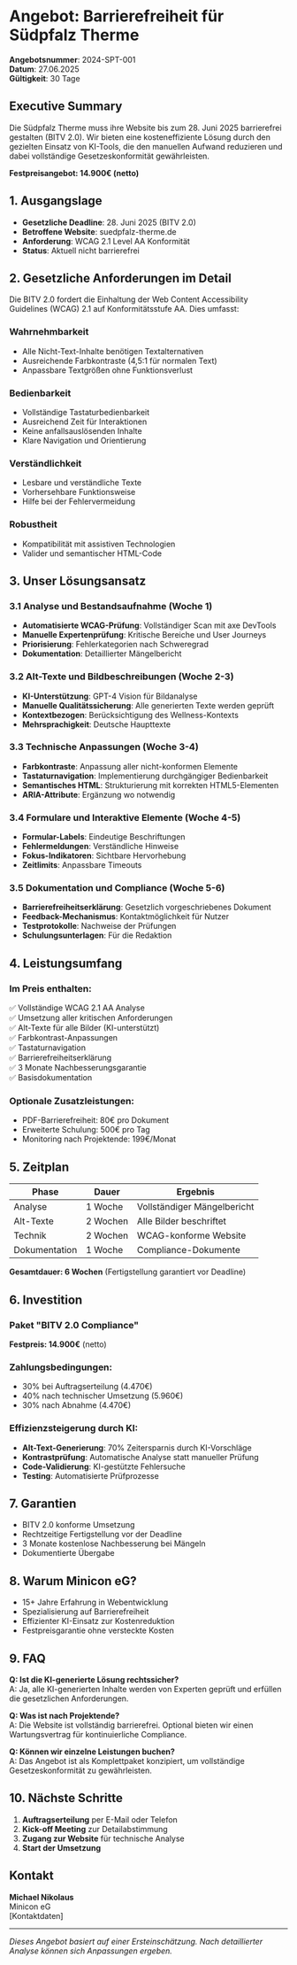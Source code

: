 # Angebot: Barrierefreiheit für Südpfalz Therme

**Angebotsnummer**: 2024-SPT-001  
**Datum**: 27.06.2025  
**Gültigkeit**: 30 Tage

## Executive Summary

Die Südpfalz Therme muss ihre Website bis zum 28. Juni 2025 barrierefrei gestalten (BITV 2.0). Wir bieten eine kosteneffiziente Lösung durch den gezielten Einsatz von KI-Tools, die den manuellen Aufwand reduzieren und dabei vollständige Gesetzeskonformität gewährleisten.

**Festpreisangebot: 14.900€ (netto)**

## 1. Ausgangslage

- **Gesetzliche Deadline**: 28. Juni 2025 (BITV 2.0)
- **Betroffene Website**: suedpfalz-therme.de
- **Anforderung**: WCAG 2.1 Level AA Konformität
- **Status**: Aktuell nicht barrierefrei

## 2. Gesetzliche Anforderungen im Detail

Die BITV 2.0 fordert die Einhaltung der Web Content Accessibility Guidelines (WCAG) 2.1 auf Konformitätsstufe AA. Dies umfasst:

### Wahrnehmbarkeit
- Alle Nicht-Text-Inhalte benötigen Textalternativen
- Ausreichende Farbkontraste (4,5:1 für normalen Text)
- Anpassbare Textgrößen ohne Funktionsverlust

### Bedienbarkeit  
- Vollständige Tastaturbedienbarkeit
- Ausreichend Zeit für Interaktionen
- Keine anfallsauslösenden Inhalte
- Klare Navigation und Orientierung

### Verständlichkeit
- Lesbare und verständliche Texte
- Vorhersehbare Funktionsweise
- Hilfe bei der Fehlervermeidung

### Robustheit
- Kompatibilität mit assistiven Technologien
- Valider und semantischer HTML-Code

## 3. Unser Lösungsansatz

### 3.1 Analyse und Bestandsaufnahme (Woche 1)
- **Automatisierte WCAG-Prüfung**: Vollständiger Scan mit axe DevTools
- **Manuelle Expertenprüfung**: Kritische Bereiche und User Journeys
- **Priorisierung**: Fehlerkategorien nach Schweregrad
- **Dokumentation**: Detaillierter Mängelbericht

### 3.2 Alt-Texte und Bildbeschreibungen (Woche 2-3)
- **KI-Unterstützung**: GPT-4 Vision für Bildanalyse
- **Manuelle Qualitätssicherung**: Alle generierten Texte werden geprüft
- **Kontextbezogen**: Berücksichtigung des Wellness-Kontexts
- **Mehrsprachigkeit**: Deutsche Haupttexte

### 3.3 Technische Anpassungen (Woche 3-4)
- **Farbkontraste**: Anpassung aller nicht-konformen Elemente
- **Tastaturnavigation**: Implementierung durchgängiger Bedienbarkeit
- **Semantisches HTML**: Strukturierung mit korrekten HTML5-Elementen
- **ARIA-Attribute**: Ergänzung wo notwendig

### 3.4 Formulare und Interaktive Elemente (Woche 4-5)
- **Formular-Labels**: Eindeutige Beschriftungen
- **Fehlermeldungen**: Verständliche Hinweise
- **Fokus-Indikatoren**: Sichtbare Hervorhebung
- **Zeitlimits**: Anpassbare Timeouts

### 3.5 Dokumentation und Compliance (Woche 5-6)
- **Barrierefreiheitserklärung**: Gesetzlich vorgeschriebenes Dokument
- **Feedback-Mechanismus**: Kontaktmöglichkeit für Nutzer
- **Testprotokolle**: Nachweise der Prüfungen
- **Schulungsunterlagen**: Für die Redaktion

## 4. Leistungsumfang

### Im Preis enthalten:
✅ Vollständige WCAG 2.1 AA Analyse  
✅ Umsetzung aller kritischen Anforderungen  
✅ Alt-Texte für alle Bilder (KI-unterstützt)  
✅ Farbkontrast-Anpassungen  
✅ Tastaturnavigation  
✅ Barrierefreiheitserklärung  
✅ 3 Monate Nachbesserungsgarantie  
✅ Basisdokumentation  

### Optionale Zusatzleistungen:
- PDF-Barrierefreiheit: 80€ pro Dokument
- Erweiterte Schulung: 500€ pro Tag
- Monitoring nach Projektende: 199€/Monat

## 5. Zeitplan

| Phase | Dauer | Ergebnis |
|-------|-------|----------|
| Analyse | 1 Woche | Vollständiger Mängelbericht |
| Alt-Texte | 2 Wochen | Alle Bilder beschriftet |
| Technik | 2 Wochen | WCAG-konforme Website |
| Dokumentation | 1 Woche | Compliance-Dokumente |

**Gesamtdauer: 6 Wochen** (Fertigstellung garantiert vor Deadline)

## 6. Investition

### Paket "BITV 2.0 Compliance"
**Festpreis: 14.900€** (netto)

### Zahlungsbedingungen:
- 30% bei Auftragserteilung (4.470€)
- 40% nach technischer Umsetzung (5.960€)
- 30% nach Abnahme (4.470€)

### Effizienzsteigerung durch KI:
- **Alt-Text-Generierung**: 70% Zeitersparnis durch KI-Vorschläge
- **Kontrastprüfung**: Automatische Analyse statt manueller Prüfung
- **Code-Validierung**: KI-gestützte Fehlersuche
- **Testing**: Automatisierte Prüfprozesse

## 7. Garantien

- BITV 2.0 konforme Umsetzung
- Rechtzeitige Fertigstellung vor der Deadline
- 3 Monate kostenlose Nachbesserung bei Mängeln
- Dokumentierte Übergabe

## 8. Warum Minicon eG?

- 15+ Jahre Erfahrung in Webentwicklung
- Spezialisierung auf Barrierefreiheit
- Effizienter KI-Einsatz zur Kostenreduktion
- Festpreisgarantie ohne versteckte Kosten

## 9. FAQ

**Q: Ist die KI-generierte Lösung rechtssicher?**  
A: Ja, alle KI-generierten Inhalte werden von Experten geprüft und erfüllen die gesetzlichen Anforderungen.

**Q: Was ist nach Projektende?**  
A: Die Website ist vollständig barrierefrei. Optional bieten wir einen Wartungsvertrag für kontinuierliche Compliance.

**Q: Können wir einzelne Leistungen buchen?**  
A: Das Angebot ist als Komplettpaket konzipiert, um vollständige Gesetzeskonformität zu gewährleisten.

## 10. Nächste Schritte

1. **Auftragserteilung** per E-Mail oder Telefon
2. **Kick-off Meeting** zur Detailabstimmung
3. **Zugang zur Website** für technische Analyse
4. **Start der Umsetzung**

## Kontakt

**Michael Nikolaus**  
Minicon eG  
[Kontaktdaten]

---

*Dieses Angebot basiert auf einer Ersteinschätzung. Nach detaillierter Analyse können sich Anpassungen ergeben.*